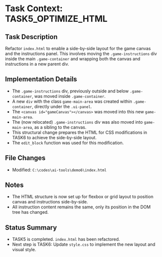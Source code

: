 # Task Context: TASK5_OPTIMIZE_HTML
## Task Description
Refactor `index.html` to enable a side-by-side layout for the game canvas and the instructions panel. This involves moving the `.game-instructions` div inside the main `.game-container` and wrapping both the canvas and instructions in a new parent div.

## Implementation Details
- The `.game-instructions` div, previously outside and below `.game-container`, was moved inside `.game-container`.
- A new `div` with the class `game-main-area` was created within `.game-container`, directly under the `.ui-panel`.
- The `<canvas id="gameCanvas"></canvas>` was moved into this new `game-main-area`.
- The (now relocated) `.game-instructions` div was also moved into `game-main-area`, as a sibling to the canvas.
- This structural change prepares the HTML for CSS modifications in TASK6 to achieve the side-by-side layout.
- The `edit_block` function was used for this modification.

## File Changes
- Modified: `C:\codes\ai-tools\demo6\index.html`

## Notes
- The HTML structure is now set up for flexbox or grid layout to position canvas and instructions side-by-side.
- All instruction content remains the same, only its position in the DOM tree has changed.

## Status Summary
- TASK5 is completed. `index.html` has been refactored.
- Next step is TASK6: Update `style.css` to implement the new layout and visual style.